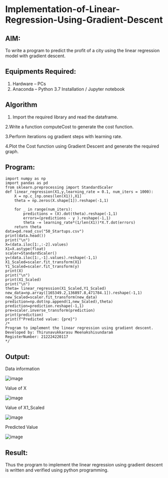 # Implementation-of-Linear-Regression-Using-Gradient-Descent

## AIM:
To write a program to predict the profit of a city using the linear regression model with gradient descent.

## Equipments Required:
1. Hardware – PCs
2. Anaconda – Python 3.7 Installation / Jupyter notebook

## Algorithm
1. Import the required library and read the dataframe.

2.Write a function computeCost to generate the cost function.

3.Perform iterations og gradient steps with learning rate.

4.Plot the Cost function using Gradient Descent and generate the required graph. 

## Program:
```
import numpy as np
import pandas as pd
from sklearn.preprocessing import StandardScaler
def linear_regression(X1,y,learning_rate = 0.1, num_iters = 1000):
    X = np.c_[np.ones(len(X1)),X1]
    theta = np.zeros(X.shape[1]).reshape(-1,1)
    
    for _ in range(num_iters):
        predictions = (X).dot(theta).reshape(-1,1)
        errors=(predictions - y ).reshape(-1,1)
        theta -= learning_rate*(1/len(X1))*X.T.dot(errors)
    return theta
data=pd.read_csv("50_Startups.csv")
print(data.head())
print("\n")
X=(data.iloc[1:,:-2].values)
X1=X.astype(float)
scaler=StandardScaler()
y=(data.iloc[1:,-1].values).reshape(-1,1)
X1_Scaled=scaler.fit_transform(X1)
Y1_Scaled=scaler.fit_transform(y)
print(X)
print("\n")
print(X1_Scaled)
print("\n")
theta= linear_regression(X1_Scaled,Y1_Scaled)
new_data=np.array([165349.2,136897.8,471784.1]).reshape(-1,1)
new_Scaled=scaler.fit_transform(new_data)
prediction=np.dot(np.append(1,new_Scaled),theta)
prediction=prediction.reshape(-1,1)
pre=scaler.inverse_transform(prediction)
print(prediction)
print(f"Predicted value: {pre}")
/*
Program to implement the linear regression using gradient descent.
Developed by: Thirunavukkarasu Meenakshisundaram
RegisterNumber: 212224220117 
*/
```

## Output:
Data information

![image](https://github.com/user-attachments/assets/31a774b7-2f5a-453a-be1d-312558c5545f)


Value of X

![image](https://github.com/user-attachments/assets/dd5eca78-179c-4b8c-844a-d64086ff4355)


Value of X1_Scaled

![image](https://github.com/user-attachments/assets/18d028e7-2e50-4111-9c07-ee6909e9e1fd)


Predicted Value


![image](https://github.com/user-attachments/assets/f2d61ac1-17bc-4d59-b5e1-646f4fcc4905)

## Result:
Thus the program to implement the linear regression using gradient descent is written and verified using python programming.
